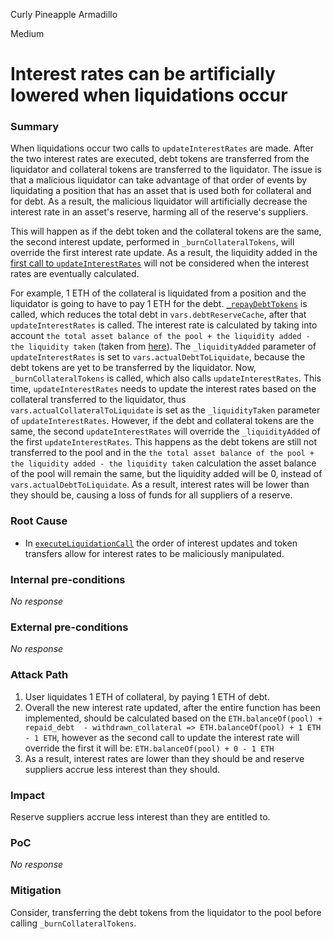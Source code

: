 Curly Pineapple Armadillo

Medium

# Interest rates can be artificially lowered when liquidations occur

### Summary

When liquidations occur two calls to `updateInterestRates` are made. After the two interest rates are executed, debt tokens are transferred from the liquidator and collateral tokens are transferred to the liquidator. The issue is that a malicious liquidator can take advantage of that order of events by liquidating a position that has an asset that is used both for collateral and for debt. As a result, the malicious liquidator will artificially decrease the interest rate in an asset's reserve, harming all of the reserve's suppliers.

This will happen as if the debt token and the collateral tokens are the same, the second interest update, performed in `_burnCollateralTokens`, will override the first interest rate update. As a result, the liquidity added in the [first call to `updateInterestRates`](https://github.com/sherlock-audit/2024-06-new-scope/blob/c8300e73f4d751796daad3dadbae4d11072b3d79/zerolend-one/contracts/core/pool/logic/LiquidationLogic.sol#L168) will not be considered when the interest rates are eventually calculated.

For example, 1 ETH of the collateral is liquidated from a position and the liquidator is going to have to pay 1 ETH for the debt. [`_repayDebtTokens`](https://github.com/sherlock-audit/2024-06-new-scope/blob/c8300e73f4d751796daad3dadbae4d11072b3d79/zerolend-one/contracts/core/pool/logic/LiquidationLogic.sol#L161) is called, which reduces the total debt in `vars.debtReserveCache`, after that `updateInterestRates` is called. The interest rate is calculated by taking into account `the total asset balance of the pool + the liquidity added - the liquidity taken` (taken from [here](https://github.com/sherlock-audit/2024-06-new-scope/blob/c8300e73f4d751796daad3dadbae4d11072b3d79/zerolend-one/contracts/periphery/ir/DefaultReserveInterestRateStrategy.sol#L112)). The `_liquidityAdded` parameter of `updateInterestRates` is set to `vars.actualDebtToLiquidate`, because the debt tokens are yet to be transferred by the liquidator.
Now, `_burnCollateralTokens` is called, which also calls `updateInterestRates`. This time, `updateInterestRates` needs to update the interest rates based on the collateral transferred to the liquidator, thus `vars.actualCollateralToLiquidate` is set as the `_liquidityTaken` parameter of `updateInterestRates`.
However, if the debt and collateral tokens are the same, the second `updateInterestRates` will override the `_liquidityAdded` of the first `updateInterestRates`. This happens as the debt tokens are still not transferred to the pool and in the `the total asset balance of the pool + the liquidity added - the liquidity taken` calculation the asset balance of the pool will remain the same, but the liquidity added will be 0, instead of `vars.actualDebtToLiquidate`. As a result, interest rates will be lower than they should be, causing a loss of funds for all suppliers of a reserve.

### Root Cause

- In [`executeLiquidationCall`](https://github.com/sherlock-audit/2024-06-new-scope/blob/c8300e73f4d751796daad3dadbae4d11072b3d79/zerolend-one/contracts/core/pool/logic/LiquidationLogic.sol#L94) the order of interest updates and token transfers allow for interest rates to be maliciously manipulated.

### Internal pre-conditions

_No response_

### External pre-conditions

_No response_

### Attack Path

1. User liquidates 1 ETH of collateral, by paying 1 ETH of debt.
2. Overall the new interest rate updated, after the entire function has been implemented, should be calculated based on the `ETH.balanceOf(pool) + repaid_debt  - withdrawn_collateral => ETH.balanceOf(pool) + 1 ETH - 1 ETH`, however as the second call to update the interest rate will override the first it will be: `ETH.balanceOf(pool) + 0 - 1 ETH`
3. As a result, interest rates are lower than they should be and reserve suppliers accrue less interest than they should.

### Impact

Reserve suppliers accrue less interest than they are entitled to.

### PoC

_No response_

### Mitigation

Consider, transferring the debt tokens from the liquidator to the pool before calling `_burnCollateralTokens`.
